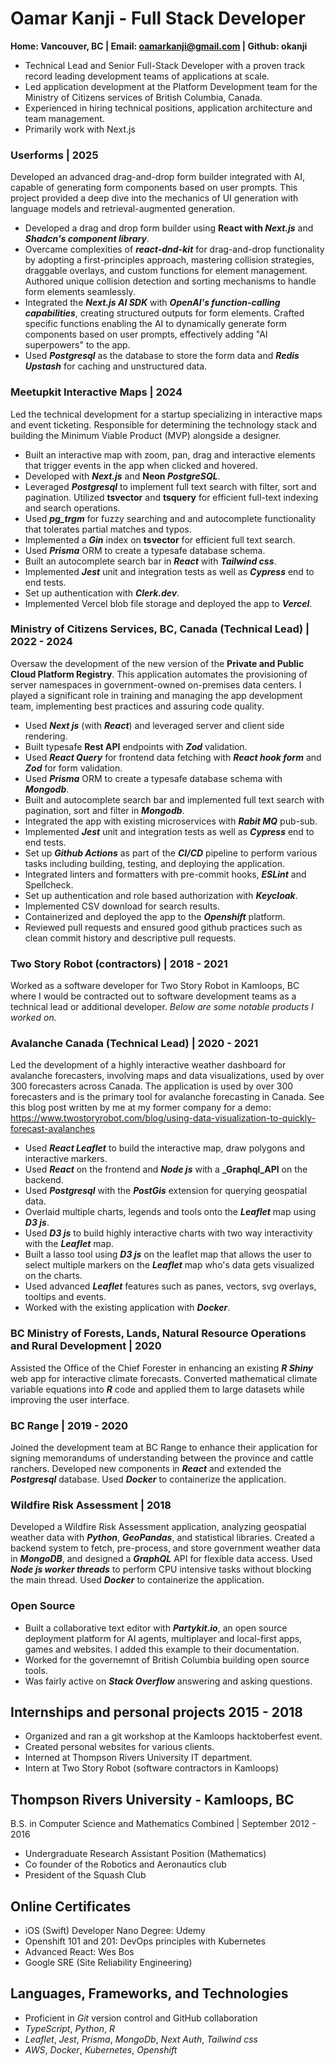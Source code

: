 # Oamar Kanji - Full Stack Developer

**Home: Vancouver, BC | Email: oamarkanji@gmail.com | Github: okanji**

- Technical Lead and Senior Full-Stack Developer with a proven track record leading development teams of applications at scale.
- Led application development at the Platform Development team for the Ministry of Citizens services of British Columbia, Canada.
- Experienced in hiring technical positions, application architecture and team management.
- Primarily work with Next.js

### Userforms | 2025

Developed an advanced drag-and-drop form builder integrated with AI, capable of generating form components based on user prompts. This project provided a deep dive into the mechanics of UI generation with language models and retrieval-augmented generation.

- Developed a drag and drop form builder using **React with _Next.js_** and **_Shadcn's component library_**.
- Overcame complexities of **_react-dnd-kit_** for drag-and-drop functionality by adopting a first-principles approach, mastering collision strategies, draggable overlays, and custom functions for element management. Authored unique collision detection and sorting mechanisms to handle form elements seamlessly.
- Integrated the **_Next.js AI SDK_** with **_OpenAI's function-calling capabilities_**, creating structured outputs for form elements. Crafted specific functions enabling the AI to dynamically generate form components based on user prompts, effectively adding "AI superpowers" to the app.
- Used **_Postgresql_** as the database to store the form data and **_Redis Upstash_** for caching and unstructured data.

### Meetupkit Interactive Maps | 2024

Led the technical development for a startup specializing in interactive maps and event ticketing. Responsible for determining the technology stack and building the Minimum Viable Product (MVP) alongside a designer.

- Built an interactive map with zoom, pan, drag and interactive elements that trigger events in the app when clicked and hovered.
- Developed with **_Next.js_** and **Neon _PostgreSQL_**.
- Leveraged **_Postgresql_** to implement full text search with filter, sort and pagination. Utilized **tsvector** and **tsquery** for efficient full-text indexing and search operations.
- Used **_pg_trgm_** for fuzzy searching and and autocomplete functionality that tolerates partial matches and typos.
- Implemented a **_Gin_** index on **tsvector** for efficient full text search.
- Used **_Prisma_** ORM to create a typesafe database schema.
- Built an autocomplete search bar in **_React_** with **_Tailwind css_**.
- Implemented **_Jest_** unit and integration tests as well as **_Cypress_** end to end tests.
- Set up authentication with **_Clerk.dev_**.
- Implemented Vercel blob file storage and deployed the app to **_Vercel_**.

### Ministry of Citizens Services, BC, Canada (Technical Lead) | 2022 - 2024

Oversaw the development of the new version of the **Private and Public Cloud Platform Registry**. This application automates the provisioning of server namespaces in government-owned on-premises data centers. I played a significant role in training and managing the app development team, implementing best practices and assuring code quality.

- Used **_Next js_** (with **_React_**) and leveraged server and client side rendering.
- Built typesafe **Rest API** endpoints with **_Zod_** validation.
- Used **_React Query_** for frontend data fetching with **_React hook form_** and **_Zod_** for form validation.
- Used **_Prisma_** ORM to create a typesafe database schema with **_Mongodb_**.
- Built and autocomplete search bar and implemented full text search with pagination, sort and filter in **_Mongodb_**.
- Integrated the app with existing microservices with **_Rabit MQ_** pub-sub.
- Implemented **_Jest_** unit and integration tests as well as **_Cypress_** end to end tests.
- Set up **_Github Actions_** as part of the **_CI/CD_** pipeline to perform various tasks including building, testing, and deploying the application.
- Integrated linters and formatters with pre-commit hooks, **_ESLint_** and Spellcheck.
- Set up authentication and role based authorization with **_Keycloak_**.
- Implemented CSV download for search results.
- Containerized and deployed the app to the **_Openshift_** platform.
- Reviewed pull requests and ensured good github practices such as clean commit history and descriptive pull requests.

### Two Story Robot (contractors) | 2018 - 2021

Worked as a software developer for Two Story Robot in Kamloops, BC where I would be contracted out to software development teams as a technical lead or additional developer. _Below are some notable products I worked on._
  
### Avalanche Canada (Technical Lead) | 2020 - 2021

Led the development of a highly interactive weather dashboard for avalanche forecasters, involving maps and data visualizations, used by over 300 forecasters across Canada. The application is used by over 300 forecasters and is the primary tool for avalanche forecasting in Canada. See this blog post written by me at my former company for a demo: https://www.twostoryrobot.com/blog/using-data-visualization-to-quickly-forecast-avalanches

- Used **_React Leaflet_** to build the interactive map, draw polygons and interactive markers.
- Used **_React_** on the frontend and **_Node js_** with a **_Graphql_API**  on the backend.
- Used **_Postgresql_** with the **_PostGis_** extension for querying geospatial data.  
- Overlaid multiple charts, legends and tools onto the **_Leaflet_** map using **_D3 js_**.
- Used **_D3 js_** to build highly interactive charts with two way interactivity with the **_Leaflet_** map.
- Built a lasso tool using **_D3 js_** on the leaflet map that allows the user to select multiple markers on the **_Leaflet_** map who's data gets visualized on the charts.
- Used advanced **_Leaflet_** features such as panes, vectors, svg overlays, tooltips and events.
- Worked with the existing application with **_Docker_**.

### BC Ministry of Forests, Lands, Natural Resource Operations and Rural Development | 2020

Assisted the Office of the Chief Forester in enhancing an existing **_R Shiny_** web app for interactive climate forecasts. Converted mathematical climate variable equations into **_R_** code and applied them to large datasets while improving the user interface.

### BC Range | 2019 - 2020

Joined the development team at BC Range to enhance their application for signing memorandums of understanding between the province and cattle ranchers. Developed new components in **_React_** and extended the **_Postgresql_** database. Used **_Docker_** to containerize the application.

### Wildfire Risk Assessment | 2018

Developed a Wildfire Risk Assessment application, analyzing geospatial weather data with **_Python_**, **_GeoPandas_**, and statistical libraries. Created a backend system to fetch, pre-process, and store government weather data in **_MongoDB_**, and designed a **_GraphQL_** API for flexible data access. Used **_Node js worker threads_** to perform CPU intensive tasks without blocking the main thread. Used **_Docker_** to containerize the application.

### Open Source

- Built a collaborative text editor with **_Partykit.io_**, an open source deployment platform for AI agents, multiplayer and local-first apps, games and websites. I added this example to their documentation.
- Worked for the governemnt of British Columbia building open source tools.
- Was fairly active on **_Stack Overflow_** answering and asking questions.

## Internships and personal projects 2015 - 2018

- Organized and ran a git workshop at the Kamloops hacktoberfest event.
- Created personal websites for various clients.
- Interned at Thompson Rivers University IT department.
- Intern at Two Story Robot (software contractors in Kamloops)

## Thompson Rivers University - Kamloops, BC

B.S. in Computer Science and Mathematics Combined |
September 2012 - 2016

- Undergraduate Research Assistant Position (Mathematics)
- Co founder of the Robotics and Aeronautics club
- President of the Squash Club

## Online Certificates

- iOS (Swift) Developer Nano Degree: Udemy
- Openshift 101 and 201: DevOps principles with Kubernetes
- Advanced React: Wes Bos
- Google SRE (Site Reliability Engineering)

## Languages, Frameworks, and Technologies

- Proficient in _Git_ version control and GitHub collaboration
- _TypeScript_, _Python_, _R_
- _Leaflet_, _Jest_, _Prisma_, _MongoDb_, _Next Auth_, _Tailwind css_
- _AWS_, _Docker_, _Kubernetes_, _Openshift_
